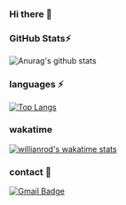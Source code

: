 ### Hi there 👋

### GitHub Stats⚡
![Anurag's github stats](https://github-readme-stats.vercel.app/api?username=yoonjonglyu&count_private=true&show_icons=true&theme=radical)

### languages ⚡
[![Top Langs](https://github-readme-stats.vercel.app/api/top-langs/?username=yoonjonglyu)](https://github.com/anuraghazra/github-readme-stats)
### wakatime
[![willianrod's wakatime stats](https://github-readme-stats.vercel.app/api/wakatime?username=yoonjonglyu)](https://github.com/anuraghazra/github-readme-stats)

### contact 💬
[![Gmail Badge](https://img.shields.io/badge/Gmail-d14836?style=flat-square&logo=Gmail&logoColor=white&link=mailto:yunjonglyu@gmail.com)](mailto:yunjonglyu1@gmail.com)
	
<!--
**yoonjonglyu/yoonjonglyu** is a ✨ _special_ ✨ repository because its `README.md` (this file) appears on your GitHub profile.

Here are some ideas to get you started:

- 🔭 I’m currently working on ...
- 🌱 I’m currently learning ...
- 👯 I’m looking to collaborate on ...
- 🤔 I’m looking for help with ...
- 💬 Ask me about ...
- 📫 How to reach me: ...
- 😄 Pronouns: ...
- ⚡ Fun fact: ...
-->
